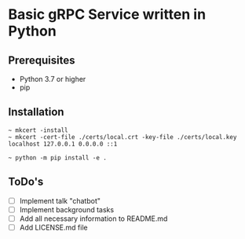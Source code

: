 # Basic gRPC Service written in Python

## Prerequisites
- Python 3.7 or higher
- pip

## Installation

```shell
~ mkcert -install
~ mkcert -cert-file ./certs/local.crt -key-file ./certs/local.key localhost 127.0.0.1 0.0.0.0 ::1
```

```shell
~ python -m pip install -e .
```

## ToDo's

- [ ] Implement talk "chatbot"
- [ ] Implement background tasks
- [ ] Add all necessary information to README.md
- [ ] Add LICENSE.md file
